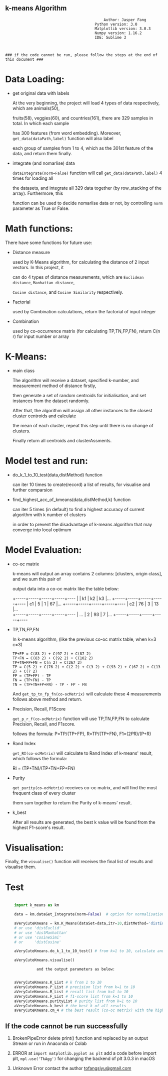 ## k-means Algorithm ## 

               									Author: Jasper Fang
											Python version: 3.0
											Matplotlib version: 3.0.3
											Numpy version: 1.16.2
											IDE: Sublime 3



    ### if the code cannot be run, please follow the steps at the end of this document ###


# Data Loading:
   
   * get original data with labels
	 
	 At the very beginning, the project will load 4 types of data respectively, which are animals(50),
	 
	 fruits(58), veggies(60), and countries(161), there are 329 samples in total. In which each sample
	 
	 has 300 features (from word embedding). Moreover, `get_data(dataPath,label)` function will also label 
	 
	 each group of samples from 1 to 4, which as the 301st feature of the data, and return them finally.

   * integrate (and nomarlise) data
     
     `dataIntegrate(norm=False)` function will call `get_data(dataPath,label)` 4 times for loading all 
     
     the datasets, and integrate all 329 data together (by row_stacking of the array). Furthermore, this 
     
     function can be used to decide nomarlise data or not, by controlling `norm` parameter as True or False.


# Math functions:
    
   There have some functions for future use:

   * Distance measure
     
     used by K-Means algorithm, for calculating the distance of 2 input vectors. In this project, it 

     can do 4 types of distance measurements, which are `Euclidean distance`, `Manhattan distance`, 
  
     `Cosine distance`, and `Cosine Similarity` respectively. 

   * Factorial
 	 
 	   used by Combination calculations, return the factorial of input integer

   * Combination

     used by co-occurrence matrix (for calculating TP,TN,FP,FN), return C(n r) for input number or array


# K-Means:
   
   * main class

   	 The algorithm will receive a dataset, specified k-number, and measurement method of distance firstly,
    
     then generate a set of random centroids for initialisation, and set instances from the dataset randomly.
    
     After that, the algorithm will assign all other instances to the closest cluster centroids and calculate
    
     the mean of each cluster, repeat this step until there is no change of clusters. 
    
     Finally return all centroids and clusterAssments.

	
# Model test and run:
   
   * do_k_1_to_10_test(data,distMethod) function

     can iter 10 times to create(record) a list of results, for visualise and further comparsion

   * find_highest_acc_of_kmeans(data,distMethod,k) function

     can iter 5 times (in default) to find a highest accuracy of current algorithm with k number of clusters

     in order to prevent the disadvantage of k-means algorithm that may converge into local optimum


# Model Evaluation:
   
   * co-oc matrix

     k-means will output an array contains 2 columns: [clusters, origin class], and we sum this pair of 

     output data into a co-oc matrix like the table below:

     +-----+-----+-----+-----+----
     |     |  k1 |  k2 |  k3 |...
     +-----+-----+-----+-----+----
     |  c1 |  5  |  1  |  67 |...
     +-----+-----+-----+-----+----
     |  c2 |  76 |  3  |  13 |...     
     +-----+-----+-----+-----+----
     | ... |  2  |  93 |  7  |...
     +-----+-----+-----+-----+----

   * TP,TN,FP,FN

     In k-means algorithm, (like the previous co-oc matrix table, when k=3 c=3) 
	     
	     TP+FP = C(83 2) + C(97 2) + C(87 2)
	     TP+FN = C(83 2) + C(92 2) + C(102 2)
	     TP+TN+FP+FN = C(n 2) = C(267 2)
	     TP = C(5 2) + C(76 2) + C(2 2) + C(3 2) + C(93 2) + C(67 2) + C(13 2) + C(7 2)
	     FP = (TP+FP) - TP
	     FN = (TP+FN) - TP
	     TN = (TP+TN+FP+FN) - TP - FP - FN

     And `get_tp_tn_fp_fn(co-ocMetrix)` will calculate these 4 measurements follows above method and return.

   * Precision, Recall, F1Score

     `get_p_r_f(co-ocMetrix)` function will use TP,TN,FP,FN to calculate Precision, Recall, and F1score.

     follows the formula: P=TP/(TP+FP), R=TP/(TP+FN), F1=(2*P*R)/(P+R)

   * Rand Index
   	 
   	 `get_RI(co-ocMetrix)`  will calculate to Rand Index of k-means' result, which follows the formula:

   	 RI = (TP+TN)/(TP+TN+FP+FN)

   * Purity

   	 `get_purity(co-ocMetrix)` receives co-oc matrix, and will find the most frequent class of every cluster

   	 them sum together to return the Purity of k-means' result.

   * k_best

     After all results are generated, the best k value will be found from the highest F1-score's result.


# Visualisation:
   
   Finally, the `visualise()` function will receives the final list of results and visualise them.


# Test

```python
    
    import k_means as km

    data = km.dataGet_Integrate(norm=False)  # option for normalisation or not

    aVeryCuteKmeans = km.K_Means(dataSet=data,itr=10,distMethod='distEuclid') # option for 3 distance measurments
    # or use 'distEuclid'
    # or use 'distManhattan'
    # or use 'cosineSimi'
    # or     'distCosine'

    aVeryCuteKmeans.do_k_1_to_10_test() # from k=1 to 10, calculate and generate a list of results

    aVeryCuteKmeans.visualise()

```

                  and the output parameters as below:

```python

    aVeryCuteKmeans.K_List # k from 1 to 10
    aVeryCuteKmeans.P_List # precision list from k=1 to 10
    aVeryCuteKmeans.R_List # recall list from k=1 to 10
    aVeryCuteKmeans.F_List # f1-score list from k=1 to 10
    aVeryCuteKmeans.purityList # purity list from k=1 to 10
    aVeryCuteKmeans.k_best # the best k of all results
    aVeryCuteKmeans.cm_4 # the best result (co-oc metrix) with the highest F1-Score and accuracy when k=4

```




## If the code cannot be run successfully ##

1. BrokenPipeError
	delete print() function and replaced by an output Stream or run in Anaconda or Colab

2. ERROR at `import matplotlib.pyplot as plt`
	add a code before import plt, `mpl.use('TkAgg')` for changing the backend of plt 3.0.3 in macOS

3. Unknown Error
	contact the author tofangsiyu@gmail.com



